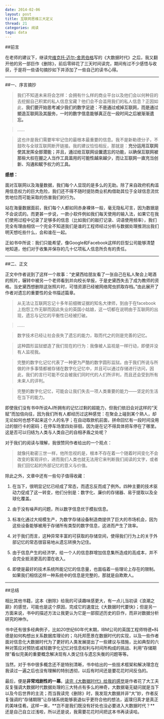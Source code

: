 ```yaml
---
date: 2014-02-06
layout: post
title: 互联网思维三大定义
thread: 21
categories: 阅读
tags: data
---
```


##前言

在老师的建议下，继读完[维克托·迈尔-舍恩伯格](http://www.baike.com/wiki/%E7%BB%B4%E5%85%8B%E6%89%98%C2%B7%E8%BF%88%E5%B0%94-%E8%88%8D%E6%81%A9%E4%BC%AF%E6%A0%BC)写的《大数据时代》之后，我又翻开他的另一部巨作《删除》，前后零碎花了三天时间读完，期间有过不少感悟与收获，于是将一些语句摘抄如下并添加了一些自己的读书心得。

----

##一、序言摘抄

>我们不知道未来将会怎样：会拥有什么样的商业平台以及他们会以何种目的去挖掘自己积累的私人信息宝藏？他们会不会滥用我们的私人信息？正因如此，**我们要开始思考减少我们的数字足迹：不是通过戒掉互联网，而是通过塑造互联网及其服务，一时的数字信息能够真正在一段时间之后被渐渐遗忘。**

>……

>这也许是我们需要牢牢记住的最根本最重要的信息。我不是新勒德分子，不鼓吹与全球互联网断开链接。我的建议恰恰相反，那就是：**充分运用互联网使其发挥全部潜能；并且，通过给互联网设置遗忘的功能，以确保互联网被那些大权在握之人当作工具滥用的可能性越来越少，而让互联网一直充当创新、沟通和赋予权力的工具。**

**感想：**

面对互联网以及海量数据，我们每个人显现的是多么的无助。除了来自政府机构滥用信息权力的巨大危险，我们还不得不随时提防商业机构借助其位于全球信息流优势地位而可能采取的伤害我们的行为。

站在海量数据面前，我们每个人都如同赤身裸体一般，毫无隐私可言，因为数据是不会说谎的。而更甚一步说，一款小软件例如我们每天使用的输入法，如果它在我们使用过程中记录了足够多的信息（比如我们的敲打记录、词语使用频率），我们完全有理由相信一个完全不知道我们是谁的工程师经过分析与数据处理推测出我们明天想吃些什么，会和谁在一起。

正如书中所说：我们只能希望，像Google和Facebook这样的巨型公司能够清楚地知道，他们对于收集并保存的几十亿项私人信息所负有的责任。

----

##二、正文

正文中作者说到了这样一个故事：“史黛西给朋友看了一张自己在私人聚会上喝酒的照片，辗转中被另一个老师看到并向校长举报，于是史黛西失去了成为教师的资格。当史黛西想删除这张照片时，可惜资源已经被网络爬虫抓取存档。”由此展开了作者对遗忘的重要性的全书描述篇章。

>从无法让互联网忘记十多年前细微证据的知名大律师，到由于在facebook上抱怨工作无聊而因此失业的英国小姑娘，这一切都在说明由于互联网的出现，遗忘与记忆的平衡性已经被打破。

>……

>数字技术已经让社会丧失了遗忘的能力，取而代之的则是完善的记忆。

>这种圆形监狱塑造了我们现在的行为：我像被人监视是一样行动，即便并没有人监视我。

>完整的数字化记忆代表了一种更为严酷的数字圆形监狱。由于我们所说与所做的许多事情都被存储在数字化记忆中，并且可以通过存储进行访问，因此，我们的言行可能不仅会被我们同时代的人们所评判，而且还会受到所有未来人的评判。

>完整的数字化记忆，可能会让我们失去一项人类重要的能力——坚定的生活在当下的能力。

即使我们没有书中所说AJ所拥有的记忆过剩的超能力，但我们依旧会对这样的“天赋”而加倍向往，因为我们所有人都经历过这种感觉：在聚会上碰到某个熟人，却无论如何也想不起来这个人的名字；在自动取款机前面，拼命回忆有一段时间没用过的银行卡的密码；在停车场里四处徘徊，因为是在记不得具体把车停在了哪里。这是否可以归结为人类与人类自己的自相矛盾之处呢？

对于我们的阅读与理解，我很赞同作者给出的一个观点：

>就像托勒密三世一样，他所忽视的是，根本不存在着一个随着时间变化不会改变的客观评价，进而我们人类也就无法用它来判断我们阅读的文字，或者我们回忆起的外部记忆的意义与价值。

除此之外，文章中还有一些句子值得收藏：

1. 在当下，很明显记忆已经成了常态，而遗忘反而成了例外。四种主要的技术驱动力促成了这一转变，他们分别是：数字化、廉价的存储器、易于提取以及全球化覆盖。

2. 由于没有噪声的问题，所以数字信息优于模拟信息。

3. 标准化通过大规模生产，为数字存储设备制造商提供了巨大的市场机会，因为这些设备能够被用于存储所有类型的数字信息，这进而产生了效率。

4. 对于我们而言，这种异常丰富的可获取的存储空间，使得我们行为上的关于外部记忆的常态很容易地从遗忘转换为记住。

5. 由于信息产生的经济学，给一个人的信息群增加信息集所造成的高成本，并不会完全抵消更高的潜在收入。

6. 即使是最好的技术系统所能记忆的信息量，也面临着一些理论上存在的限制。如果我们相信这样一种系统中的信息是完整的，那就是自欺欺人。

----

##总结

相比其他书籍，这本《删除》给我的可读趣味感更大，有一点儿当初读《浪潮之巅》的感觉，可能也是这个原因，完成它的速度比《大数据时代要快》；但是另一方面来说，书中的描述方法让我更认为它是一部叙述历史的巨作，而非对数据分析研究的神作。

书中还有很多经典例子，比如20世纪60年代末期，IBM公司的英国工程师特德•科德是如何构想出关系数据库理论的；乌托邦愿景在数据时代的实现，以及一些作者面对信息化大数据时代为了更好的人类发展提出了一些建议与措施，比如典型的六种对策应对预防或减轻数字化记忆对信息权利与时间所构成的挑战、利用“存储期限”看似完美的重要概念解决现有人类记住与遗忘失衡的问题等等。

当然，对于书中很多概念还不是特别清晰，书中给出的一些技术框架和解决理念在我读过一遍之后也没有理解的特别透彻，以后有时间还是要花花时间反刍的。

最后，便是**非常戏剧性的一幕**。[读完《大数据时代》给我的感觉](http://hijiangtao.github.io/2014/01/20/bigdatabook/)是作者花了大工夫反复强调大数据时代数据处理的三大特点有多么的神奇，大数据毫无疑问就是当下以及今后世界的主流；而当我读完《删除》时，我发现大数据并非“大”妙，作者反复强调的“存储期限”让存储系统能够衰退似乎更符合他的想法，返璞归真才是真正的美味佳肴。这样一来，**岂不是我们既没有好处也没必要进入大数据时代？**还是自己自立过浅啦，所以还是说，我需要花花时间把这本书再读读哈。